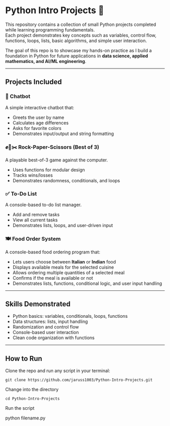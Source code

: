 # Python Intro Projects 🐍

This repository contains a collection of small Python projects completed while learning programming fundamentals.  
Each project demonstrates key concepts such as variables, control flow, functions, loops, lists, basic algorithms, and simple user interaction.  

The goal of this repo is to showcase my hands-on practice as I build a foundation in Python for future applications in **data science, applied mathematics, and AI/ML engineering**.

---

## Projects Included

### 🤖 Chatbot
A simple interactive chatbot that:
- Greets the user by name
- Calculates age differences
- Asks for favorite colors
- Demonstrates input/output and string formatting

### ✊📄✂️ Rock-Paper-Scissors (Best of 3)
A playable best-of-3 game against the computer.
- Uses functions for modular design
- Tracks wins/losses
- Demonstrates randomness, conditionals, and loops

### ✅ To-Do List
A console-based to-do list manager.
- Add and remove tasks
- View all current tasks
- Demonstrates lists, loops, and user-driven input

### 🍽️ Food Order System
A console-based food ordering program that:
- Lets users choose between **Italian** or **Indian** food
- Displays available meals for the selected cuisine
- Allows ordering multiple quantities of a selected meal
- Confirms if the meal is available or not
- Demonstrates lists, functions, conditional logic, and user input handling

---

## Skills Demonstrated
- Python basics: variables, conditionals, loops, functions
- Data structures: lists, input handling
- Randomization and control flow
- Console-based user interaction
- Clean code organization with functions

---

## How to Run
Clone the repo and run any script in your terminal:

```git clone https://github.com/jaruss1003/Python-Intro-Projects.git```

Change into the directory

```cd Python-Intro-Projects```

Run the script 

python filename.py

